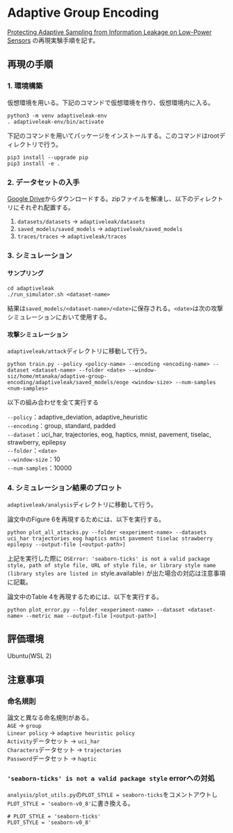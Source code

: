 # Adaptive Group Encoding
[Protecting Adaptive Sampling from Information Leakage on
Low-Power Sensors](https://dl.acm.org/doi/pdf/10.1145/3503222.3507775)
の再現実験手順を記す。

## 再現の手順
### 1. 環境構築
仮想環境を用いる。下記のコマンドで仮想環境を作り、仮想環境内に入る。
```
python3 -m venv adaptiveleak-env
. adaptiveleak-env/bin/activate
```
下記のコマンドを用いてパッケージをインストールする。このコマンドはrootディレクトリで行う。
```
pip3 install --upgrade pip
pip3 install -e .
```

### 2. データセットの入手
[Google Drive](https://drive.google.com/drive/folders/1BrXn-Spc3GwbSmZu-xI5mLefBqNQ8vMa?usp=sharing)からダウンロードする。zipファイルを解凍し、以下のディレクトリにそれぞれ配置する。

1. `datasets/datasets` -> `adaptiveleak/datasets`
2. `saved_models/saved_models` -> `adaptiveleak/saved_models`
3. `traces/traces` -> `adaptiveleak/traces`
<!-- 4. `msp_results.zip` -> `adaptiveleak/device/results` -->

### 3. シミュレーション
#### サンプリング
```
cd adaptiveleak
./run_simulator.sh <dataset-name>
```
結果は`saved_models/<dataset-name>/<date>`に保存される。`<date>`は次の攻撃シミュレーションにおいて使用する。

#### 攻撃シミュレーション
`adaptiveleak/attack`ディレクトリに移動して行う。

```
python train.py --policy <policy-name> --encoding <encoding-name> --dataset <dataset-name> --folder <date> --window-siz/home/mtanaka/adaptive-group-encoding/adaptiveleak/saved_models/eoge <window-size> --num-samples <num-samples>
```

以下の組み合わせを全て実行する

`--policy`：adaptive_deviation, adaptive_heuristic  
`--encoding`：group, standard, padded  
`--dataset`：uci_har, trajectories, eog, haptics, mnist, pavement, tiselac, strawberry, epilepsy  
`--folder`：`<date>`  
`--window-size`：10  
`--num-samples`：10000  


### 4. シミュレーション結果のプロット
`adaptiveleak/analysis`ディレクトリに移動して行う。


論文中のFigure 6を再現するためには、以下を実行する。
```
python plot_all_attacks.py --folder <experiment-name> --datasets uci_har trajectories eog haptics mnist pavement tiselac strawberry epilepsy --output-file [<output-path>]
```

上記を実行した際に
`OSError: 'seaborn-ticks' is not a valid package style, path of style file, URL of style file, or library style name (library styles are listed in `style.available`)`
が出た場合の対応は注意事項に記載。

論文中のTable 4を再現するためには、以下を実行する。
```
python plot_error.py --folder <experiment-name> --dataset <dataset-name> --metric mae --output-file [<output-path>]
```


## 評価環境
Ubuntu(WSL 2)


## 注意事項
### 命名規則
論文と異なる命名規則がある。  
`AGE` -> `group`  
`Linear policy` -> `adaptive heuristic policy`  
`Activity`データセット -> `uci_har`  
`Characters`データセット -> `trajectories`  
`Password`データセット -> `haptic`  

### `'seaborn-ticks' is not a valid package style` errorへの対処
`analysis/plot_utils.py`の`PLOT_STYLE = seaborn-ticks`をコメントアウトし`PLOT_STYLE = 'seaborn-v0_8'`に書き換える。
```
# PLOT_STYLE = 'seaborn-ticks'
PLOT_STYLE = 'seaborn-v0_8'
```



<!-- This repository contains the implementation of Adaptive Group Encoding (AGE), a system for protecting adaptive sampling algorithms from leaking information through communication patterns on low-power devices. This work was accepted into ASPLOS 2022. The repository has the following general structure. Note that most of code supports the simulator framework, and the paths below all lie within the `adaptiveleak` directory.

1. `analysis`: Scripts to analysis experiment results.
2. `attack`: Script to train the attack classifier model.
3. `device`: Holds server code for experiments with the TI MSP430.
4. `energy_systems`: Manages energy traces to track energy consumption in the simulator framework.
5. `msp`: Contains the TI MSP430FR5994 implementation of all encoding and sampling strategies.
6. `plots`: Holds all plots for the included experimental results.
7. `skip_rnn`: Implements a Skip RNN sampling policy. See the README inside this directory for information about how to train Skip RNNs.
8. `traces`: Contains the pre-collected energy traces from a TI MSP430 FR5994.
9. `unit_tests`: A suite of unit tests for various aspects of the system.
10. `utils`: Holds a set of utility functions for actions such as encryption and encoding. The README in this folder contains more information on the implemented functionality.
11. `fit_threshold.py`: Script to train threshold-based adaptive sampling policies for various energy budgets.
12. `policies.py`: Implements all sampling policies and encoding strategies.
13. `sensor.py`: Represents the simulated sensor.
14. `server.py`: Contains the simulated server.
15. `serialize_dataset.py`: Converts a dataset into a C header file for deployment onto a microcontroller (MCU).
16. `serialize_policy`: Converts a policy to a C header file for deployment onto a MCU.
17. `simulator.py`: The simulator entry point.

## Simulator
The simulator framework executes sub-sampling policies standard machines by representing sensors and servers as independent processes. This framework is written entirely in Python 3 and runs on pre-collected datasets.

### Installation
This repository requires Python 3. You can install the Python package (and associated dependencies) using `pip`. To avoid version conflicts, it is best to install the package inside a virtual environment. You may create an environment called `adaptiveleak-env` using the command below.
```
python3 -m venv adaptiveleak-env
```
You can then enter the environment using the following command.
```
. adaptiveleak-env/bin/activate
```
To exit the environment, run the command `deactivate`. **The entirety of the simulator must run inside the virtual environment**. Once inside the environment, install the package using the commands below. Note this must run in the root directory of the repository.
```
pip3 install --upgrade pip
pip3 install -e .
```

### Downloading Datasets, Energy Traces, and Saved Results
The datasets, energy traces, and existing results are too large to comfortably fit in the Github repository. You can download this information from [this Google Drive folder](https://drive.google.com/drive/folders/1BrXn-Spc3GwbSmZu-xI5mLefBqNQ8vMa?usp=sharing). Upon downloading each resource, extract the ZIP files. The enclosed directories should be placed at the following locations.

1. `datasets.zip` -> `adaptiveleak/datasets`
2. `saved_models.zip` -> `adaptiveleak/saved_models`
3. `traces.zip` -> `adaptiveleak/traces`
4. `msp_results.zip` -> `adaptiveleak/device/results`

**The exact locations are important, as the code looks for directories in these places.** As a note, the `msp_results` are large (`~3GB`) because they contain raw energy traces over time. If you do not have enough disk space, then you can omit downloading the MSP results. This directory contains logs from the MSP430 device and is not required to run either the simulator or the MSP430 implementation.

### Naming
There are three naming conventions in the code repository that differ from the paper. First, in the code, the `AGE` encoding system is called `group`. Second, the `Linear` policy in the paper is called the adaptive `heuristic` policy in the code. Finally, in the codebase, the `Activity` dataset is called `uci_har`, `Characters` is called `trajectories`, and `Password` is called `haptics`.

### Running Sampling Policies
The entry point for the simulator is the script `adaptiveleak/simulator.py`. You must navigate into the `adaptiveleak` directory to run the script. This code has many command line options which are best viewed when running `python simulator.py --help`. You can execute the simulator on a single dataset and policy using the command below. In the next paragraph, we describe a utility that runs all policies on a single dataset.
```
python simulator.py --dataset <dataset-name> --encoding <encoding-name> --encryption <encryption-type> --collection-rate <budget> --should-print
```
The collection rate is the target fraction of elements in each sequence to capture; the budget is set at the `Uniform` policy's energy consumption at this fraction. You can specify a range of elements by providing three values (space-separated) in the form `<min> <max> <step>`. The results in the paper use `--collection-rate 0.3 1.0 0.1`. As a note, the encoding algorithm `group` is the full `AGE` system. The dataset name is the name of the folder in `datasets` (e.g. `datasets/<dataset-name>`) containing the data files. The shell script `adaptiveleak/run_simulator.sh` executes all policies on the dataset passed as a command line argument (shown below). This script is limited to `standard`, `AGE`, and `Padded` encoding. See below for instructions on how to easily run variants of `AGE`.
```
./run_simlator.sh <dataset-name>
```
This command can take a few minutes to run, especially for the larger datasets (`uci_har`, `mnist`, `tiselac`). The `epilepsy` dataset is relatively small and represents a good starting point. **We include the outputs from all datasets in the folder `adaptiveleak/saved_models/<dataset-name>/results. You may use these logs if it is too time consuming to execute all experiments from scratch.**

After execution, the results are automatically stored in the folder `saved_models/<dataset-name>/<date>`. There will be a folder in this directory for the sampling policy and the encoding algorithm. Keep note of the date, as you will use this value to reference these results during the analysis phase (below).

The codebase supports the ability to evaluate variants of `AGE` which use a selection of features from the full policy. These variants are called `pruned`, `single_group` and `group_unshifted`. Section 5.6 in the paper provides a description of each policy. The script `run_simulator_age_comp.sh` provides the ability to easily run all variants on a dataset. You may run this script using the command below.
```
./run_simulator_age_comp.sh <dataset-name>
```
*You must run this script if you wish to reproduce Table 6 in the paper.*

### Analyzing Experimental Results
The `adaptiveleak/analysis` folder contains a few scripts to process the results of each experiment. This section describes how to compute the reconstruction error, as well as the mutual information between message size and event label.

#### Reconstruction Error
The script `adaptiveleak/analysis/plot_error.py` displays the arithmetic mean reconstruction error for each budget in the executed experiment. You can run this script by navigating to the directory `adaptiveleak/analysis` folder and running the command below.
```
python plot_error.py --folder <experiment-name> --dataset <dataset-name> --metric <metric-name>
```
The arguments are described when running `python plot_error.py --help`. The `--folder` should be the date of the experiment as produced by the execution step in the last section. The code will look for the folder `adaptiveleak/saved_models/<dataset>/<folder>` and retrieve the results from this directory. **If you are referencing the existing results, set `--folder` to `results`**.

The script will produce a plot showing the error for each constraint. The code will also print out the arithmetic mean error (across all constraints) for each policy. When the provided `metric` is `mae`, the printed error values should align with the results in Table 3 of the paper. Note that the plot does not include `padded` policies due to their high error.

By default, the `plot_err.py` script does not include the Skip RNN results, as the Skip RNNs do not operate under the same energy constraints. You can include these error values by including the option `--include-skip-rnn` to the above command. The error results here should align with the MAE values in Table 5.

For brevity, the `plot_error.py` script also does not include the variants of AGE. To perform this analysis, run the above script with the option `--is-group-comp`. The printed result shows the MAE value for each AGE variant. Taking the median of the symmetric percentage error between each variant and AGE from all datasets yields Table 6. The script `analysis/age_comparison.py` performs this computation, and you may run this script using the command below. *Note that you must run the `AGE` variants (e.g. via `run_simulator_age_comp.sh`) to see results for the variant policies.*
```
python age_comparison.py --folder <experiment-name> --datasets <list-of-datasets>
```
The `folder` argument should be the folder containing the experiment results in each dataset. To use the pre-collected results, set `--folder` to `results`. Running the script with the `--help` option provides further descriptions of each argument.

For space reasons, the paper only shows the median percent errors across all datasets and budgets (Table 6). To better verify the results for each variant, the tables below show the average MAE across all budgets on each individual dataset. The below error values should match the results of running the `plot_error.py` script with `--is-group-comp` and a `metric` of `mae`. 

| Dataset | Linear Single | Linear Unshifted | Linear Pruned | Linear AGE |
| ------- | ------------- | ---------------- | ------------- | ---------- |
| Activity | 0.00996 | 0.00992 | 0.02553 | **0.00945** |
| Characters | 0.00467 | 0.00468 | 0.01182 | **0.00463** |
| EOG | 0.12979 | 0.12876 | 0.15106 | **0.12589** |
| Epilepsy | 0.09982 | 0.09973 | 0.15321 | **0.09965** |
| MNIST | 4.96077 | 4.94762 | 5.24250 | **4.93969** |
| Password | 0.00255 | 0.00252 | 0.00317 | **0.00238** |
| Pavement | 0.69418 | 0.70065 | 0.97322 | **0.68862** |
| Strawberry | 0.00507 | 0.00511 | 0.01565 | **0.00501** |
| Tiselac | 6.24563 | 8.99798 | 4.76298 | **2.67698** |

| Dataset | Deviation Single | Deviation Unshifted | Deviation Pruned | Deviation AGE |
| ------- | ------------- | ---------------- | ------------- | ---------- |
| Activity | 0.01090 | 0.01087 | 0.02567 | **0.01041** |
| Characters | 0.00461 | 0.00462 | 0.01187 | **0.00457** |
| EOG | 0.13628 | 0.13493 | 0.14469 | **0.13213** |
| Epilepsy | 0.10080 | 0.10062 | 0.16008 | **0.10050** |
| MNIST | 4.72692 | 4.70312 | 4.98216 | **4.69580** |
| Password | 0.00274 | 0.00270 | 0.00326 | **0.00261** |
| Pavement | 0.68684 | 0.69433 | 1.01491 | **0.67860** |
| Strawberry | 0.00490 | 0.00494 | 0.01334 | **0.00485** |
| Tiselac | 6.32186 | 9.02931 | 4.77306 | **2.79338** |


#### Mutual Information
We measure the theoretical information leakage on each task using the mutual information between message sizes and event labels. You can compute these results using the script `adaptiveleak/analysis/leakage_test.py`. This script also executes permutation tests to measure the significance of the observed empirical relationship. The command below describes how to run the script. You must be in the `adaptiveleak/analysis` directory.
```
python leakage_test.py --folder <experiment-name> --dataset <dataset-name> --trials <num-perm-trials>
```
The `folder` and `dataset` arguments are the same with previous scripts. The `trials` argument controls the number of randomized permutation trials. Larger values create higher-confidence results at the cost of greater computation; using a large number of trials can take a long time. To just compute the mutual information, set the `trials` argument to `1`.

The script `adaptiveleak/analysis/mutual_information.py` displays the mutual information results for every budget. You can run this command as shown below.
```
python mutual_information.py --folder <experiment-name> --dataset <dataset-name>
```
The plot shows the mutual information for each constraint. The script also prints out the median and maximum mutual information across all constraints. The printed values should align with the results in Table 4 of the paper. For Skip RNNs, the mutual information values are in Table 5.

Finally, you can view the results of the permutation test using the script `adaptiveleak/analysis/permutation_test_results.py`. The script takes the following arguments.
```
python permutation_test_results.py --folder <experiment-log> --datasets <list-of-dataset-names>
```
The dataset argument should be a space-separated list of dataset names. The script will print out the fraction (across all budgets) of mutual information values which are significantly different than a randomized association. Section 5.3 in the paper describes this process, as well as the corresponding results across all 9 datasets.

### Attack Classifier
After policy execution, you can execute a more practical attack using a statistical classifier. This model is an AdaBoost ensemble of decision trees that uses the message sizes from consecutive sequences to predict the corresponding event label. To train a classifier for a set of simulator results, navigate into the `adaptiveleak/attack` directory and run the following command.
```
python train.py --policy <policy-name> --encoding <encoding-name> --dataset <dataset-name> --folder <experiment-name> --window-size <window-size> --num-samples <num-samples>
```
For a longer description of each option, run `python train.py --help`. The `folder` option should be the name of the folder containing the experimental logs in `saved_models/<dataset-name>`. These logs are the results of the previous section. The results in the paper use a `window-size` of `10` and a `num-samples` of `10000` (see Section 5.4 in the paper). It can take a few minutes to run the attack classifier on each dataset.

The training process uses 5-fold stratified cross evaluation. The results get automatically stored in the evaluation logs for each sampling policy, encoding algorithm, and collection rate. Each entry in the serialized result is a list of 5 elements following the 5-fold evaluation. **The existing result logs already contain the attack classifier values.**

The script `analysis/plot_attack.py` analyzes the attack classification results. You can execute this script using the command below.
```
python plot_attack.py --folder <experiment-name> --dataset <dataset-name> --output-file [<optional-output-path>]
```
Executing `python plot_attack.py --help` provides longer descriptions of each argument. The provided `--folder` follows the same convention as the `train.py` script above. To analyze the previous results, use the same `folder`. The `plot_attack.py` script will show the median attack accuracy across all 5 evaluation folds for each energy budget. The script also prints out the median and maximum attack accuracy across all constraints. The maximum values are in parentheses. For the Skip RNN, these values correspond to the Attack results in Table 5 of the paper.

The script `analysis/plot_all_attacks.py` will show the median and maximum attack accuracy values for multiple datasets. You may run this script using the command below.
```
python plot_all_attacks.py --folder <experiment-name> --datasets <list-of-dataset-names> --output-file [<optional-output-path>]
```
The result is a bar chart that shows the median, IQR, and maximum attack accuracy values for each provided dataset. Running this command with all 9 provided datasets yields Figure 6 in the paper. For example, using the existing results, the following command will reproduce Figure 6.
```
python plot_all_attacks.py --folder results --datasets uci_har trajectories eog haptics mnist pavement tiselac strawberry epilepsy
```

The attack logs include confusion matrices for the adversary's classifier. To view the confusion matrices, use the script `adaptiveleak/analysis/view_confusion_mat.py` via the command below. The script will print out the confusion matrix for each of the 5-fold cross-validation runs.
```
python view_confusion_mat.py --log-path <path-to-output-log>
```
To reproduce Figure 7 in the paper, use the command with the log path of `adaptive_heuristic_standard` at an `80%` collection rate as shown below.
```
python view_confusion_mat.py --log-path ../saved_models/epilepsy/results/adaptive_heuristic_standard/adaptive_heuristic-standard-stream-tiny_80.json.gz 
```
We use the second entry in the list of matrices to create Figure 7.

### Unit Tests
The folder `adaptiveleak/unit_tests/utils` contains a suite of unit tests. These tests execute small portions of the encoding and sampling process. To run the tests, navigate to the corresponding directory and run the command `python <file-name>.py`. All the tests should pass.

## Hardware (TI MSP430)
The hardware experiments supplement the simulator by executing AGE on a microcontroller. This section requires a TI MSP430 FR5994 MCU, as well as a HM-10 Bluetooth Low Energy (BLE) module and four jumper wires. To load programs onto the MSP430, you will also need [Code Composer Studio (CCS)](https://software-dl.ti.com/ccs/esd/documents/ccs_downloads.html) from Texas Instruments. The provided implementation was tested on CCS v10.1.0. Finally, to run end-to-end experiments, you will need another computer (e.g. laptop) with BLE capabilities. The sections below describe how to configure and run experiments on the MCU.

*If you do not have the relevant hardware, you can skip to the `Analysis` section below and use the included result logs downloaded from the Google Drive (see section on Downloading).*

### Serializing Sampling Policies and Datasets
The folder 'adaptiveleak/msp' contains the MSP430 implementation of all sampling policies and encoding algorithms. This code provides a backbone that features common functionality for all sampling policies. The project uses conditional compilation to customize itself for a given sampling policy and encoding procedure. The script `adaptiveleak/serialize_policy.py` generates a C header file that sets the parameters for a given sampling policy. You can run this script with the following command (must be in the `adaptiveleak` directory).
```
python serialize_policy.py --policy <policy-name> --dataset <dataset-name> --collection-rate <target-fraction> --encoding <encoding-name> --is-msp
```
As usual, running `python serialize_policy.py --help` will provide descriptions of each variable. The output of this script is a file called `policy_parameters.h`. You should copy this file into the `adaptiveleak/msp430` directory. In the paper, we experiment with collection rates `0.4`, `0.7`, and `1.0` on both the `uci_har` and the `tiselac` tasks.

The experiments use pre-collected datasets, and the code simulates sensing by reading data from the MSP430's FRAM. The script `adaptiveleak/serialize_dataset.py` converts a portion of a pre-collected dataset into a static C array. The MSP430 application then reads from this static array to perform data sampling. You can execute this script within the `adaptiveleak` directory using the command below.
```
python serialize_dataset.py --dataset <dataset-name> --num-seq <num-seq-to-serialize> --offset <seq-offset> --is-msp
```
Running `python serialize_dataset.py --help` will show descriptions of each parameter. The experiments in Section 5.7 use `--num-seq 75` and `--offset 0`. The result of this script is the file `data.h`. You should move this file into the folder `adaptiveleak/msp430`.

#### Optional: Executing Policies C (for debugging)
The above commands prepare the policies and datasets for the TI MSP430. We also provide a standard C implementation which can be executed on normal devices (e.g. a laptop). This implementation is in the folder `adaptiveleak/c_implementation`. To execute this code, you should follow the above steps but **remove the flag `--is-msp` from each command**. You should then copy both the `policy_parameters.h` and the `data.h` files into the `adaptiveleak/c_implementation` folder. You can then compile and execute the code with the following commands.
```
make policy
./policy
```
When the policy is `uniform`, the collection rate is `0.4`, the dataset is `uci_har` and the number of sequences is `75` (offset `0`), the code should print out the following.
```
Collection Rate: 1500 / 3750 (0.400000)
```
The only real use of the C implementation is for debugging aspects of the MSP430 implementation on a fully powered system.

### Hardware and Software Setup
The hardware components consist of a TI MSP430 FR5994 MCU and a HM-10 BLE module. To connect the BLE module to the MCU, you will need four jumper wires. Connect one end of each wire to each of the four pins on the HM-10 module. The four pins are labeled `RX`, `TX`, `VCC` and `GND` (look on the back of the HM-10). You must then connect these HM-10 pins to the MCU's pins in the following manner.
1. `RX` -> `P6.0`
2. `TX` -> `P6.1`
3. `VCC` -> `3V3`
4. `GND` -> `GND`
The application will handle the specifics of interfacing with the BLE module. As a note, to get the same energy readings as present in the paper, you will need to set the advertising interval to as large as possible. The sensor breaks the BLE connection to save energy, and a short advertising interval consumes more energy during the module's sleep mode.

The software component of the MCU is managed through Code Composer Studio (CCS). Inside CCS, create a new empty project and set the device to `FR5994`. Then, copy the contents of `adaptiveleak/msp430` into the CCS project directory. The directory should already contain the target policy and dataset from the serialization steps above. You will have to link the `dsplib` directory to get the project to build. To include the `dsplib`, right click on the project in the project explorer and go to `properties`. Navigate to `CCS Build > MSP430 Compiler > Include Options` and then add a link to `dsplib/include`. The project can take a few seconds to build the first time.

### Running Experiments
The MCU program executes both sampling and encoding on the low-power device. The device sends measurements over a Bluetooth link to a separate server. To execute the end-to-end experiments, you must start the sensor program on the MCU and the server program on the server machine. The sub-sections below discuss these aspects.

#### Launching the Sensor
Code Composer Studio (CCS) has the ability to load and launch programs on the TI MSP430. You may accomplish this by connecting the MSP430 to your computer via USB. You can then load and launch the program using the debug button. Once you start the program, you can kill the debugger. There are two important notes. First, the USB cord also provides the device with power. Unless you have a separate battery pack, you should leave the MCU plugged in during these experiments. Second, program loading requires the RXD, TXD, and SBW jumpers. You should only remove these after launching the application.

#### Launching the Server
The file `adaptiveleak/device/sensor_client.py` contains the server module. Once you navigate to the 'adaptiveleak/device' directory, you can launch the server with the command below. You will need to edit the Python script and change the variable `MAC_ADDRESS` to the MAC address of your HM-10 device.
```
python sensor_client.py --dataset <dataset-name> --policy <policy-name> --collection-rate <collection-rate> --output-folder-name <folder-to-save> --encoding <encoding-name> --trial <trial-num> --max-samples <max-num-seq>
```
The `dataset`, `policy`, and `encoding` parameters should match the sensor configuration. The results from the paper use `75` sequences. Further, for the padded policies, the server uses the `standard` encoding procedure. Executing `python sensor_client.py --help` will show descriptions of each parameter in more detail. You should save all results from a single dataset in the same directory. Each policy should have its own folder with subdirectories for each collection rate. This design yields a structure of `<base-name>/<policy-name>/<collection-rate>`. You can look at the `adaptiveleak/device/results` folder for an example of this structure.

When first launching the program, the script will ask for you `sudo` password. This information is needed to interface with `gatttool`.

The server will print when it has successfully connected to the BLE module. The program will them prompt you to press a button will launch the experiment. This halt provides an opportunity to start measuring the device's energy consumption. You may start this measurement through the TI EnergyTrace tool within Code Composer Studio. **Before starting the experiment, you should start the EnergyTrace tool.** To avoid excess energy consumption, you should remove the jumper wires on MCU's `RXD`, `TXD`, `SBWT`, `5V`, and `J7`. Note that you will need to place these jumpers back on when loading a new program.

Upon completion, the server program saves the error results in the provided output folder within `adaptiveleak/device/results`. The file name is of the form below.
```
<policy-name>_<encoding-name>_<collection-rate>_trial<trial-num>.json.gz
```
After the server finishes, halt the EnergyTrace operation and save the resulting log as a CSV in the same folder as the server results.

#### Reproducing Results from the Paper
The paper contains results of each policy and encoding procedure over the first 75 samples on the `uci_har` and `tiselac` tasks. The policies are `adaptive_deviation`, `adaptive_heuristic`, and `uniform`. We use the `standard`, `padded`, and `group` encoding strategies for both adaptive policies (`group` is the implementation of `AGE`). For the `uniform` policy, we only experiment with `standard` encoding. We run each configuration with the collection rates `0.4`, `0.7`, and `1.0`. To execute each setup, you must first serialize the policy and dataset. Then, copy the resulting files into the CCS project containing the MSP430 implementation. Finally, use the launch the sensor and server to record the policy's behavior.

The process of executing all configurations can be time consuming. To simplify this process, we include results from each setup in the `adaptiveleak/device/results` directory. This folder has the structure `<dataset-name>/<policy-name>/<collection-rate>/<file-name>`.

As a note, we provide an implementation for Skip RNNs on the MCU. In the paper, however, we do not run MCU experiments with Skip RNNs due to the high computational cost of the underlying policy.

### Analysis
The steps below outline the relevant analysis tasks concerning the MCU experiments. The logs from previously-executed experiments are in `adaptiveleak/device/results`. We include results from both the `uci_har` and the `tiselac` datasets.

#### Extract Energy Consumption
The script `adaptiveleak/device/extract_energy.py` reads an EnergyTrace log and synthesizes the energy consumption results. The script will automatically detect the start of the experiment by thresholding the high energy consumption of the Bluetooth module. You can run this script using the following command.
```
python extract_energy.py --folder <folder-with-csvs> --num-seq <num-seq-in-experiment>
```
The script will compute the energy expended on each sequence in the experiment. The results will be saved in a file called `energy.json` within the input folder. If there are multiple trials in the provided folder, the results get merged into one output file.

As a note, the provided results already have the energy values extracted. You do not need to run this step on the pre-collected values.

#### Energy Consumption and Sampling Error
The script `adaptiveleak/analysis/analyze_msp_results.py` computes the sampling error and energy consumption of each policy on the MSP430. You can run this script using the command below (inside the `adaptiveleak/analysis` folder).
```
python analyze_msp_results.py --folder <base-folder-name> --dataset <dataset-name>
```
The `folder` argument should be the base folder name provided to the server script for this dataset. The analysis script will automatically read the results from all policies included in subdirectories. The script calculates the budget based on on the `uniform` policy's energy consumption. Budget violations cause the offending policy to randomly guess sequence elements. To properly compute the random guessing errors (if needed), you must ensure that you first serialize the dataset with enough sequences to cover all trials (see the serialization step above).

The script will print out the results in a Latex table format for each policy. The columns are `collection rate`, `avg error (std)`, `avg energy / seq (std)`. When running the script on the pre-collected results in `adaptiveleak/device/results/uci_har` and `adaptiveleak/device/results/tiselac`, you should get the same results as in Table 8.

#### Mutual Information
The program `adaptiveleak/analysis/msp_mutual_information.py` computes the Normalized Mutual Information (NMI) between message size and event label from the MCU results. After navigating into `adaptiveleak/analysis`, you can run this script using the following command.
```
python msp_mutual_information.py --folder <base-folder-name> --dataset <dataset-name>
```
The arguments should be the same as in the previous step. For each policy, the script will print out the median and maximum mutual information values across all collection rates. The results from the `uci_har` dataset are included in Section `5.7` of the paper. -->
